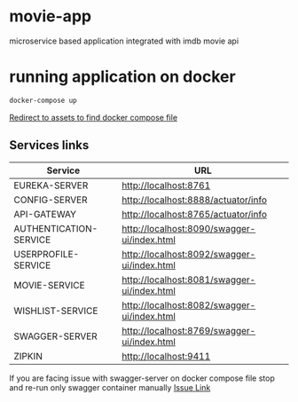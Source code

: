 # movie-app

microservice based application integrated with imdb movie api

# running application on docker

```bash
docker-compose up
```

[Redirect to assets to find docker compose file](assets/docker-compose.yml)

## Services links

| Service                | URL                                                                                        |
| ---------------------- | ------------------------------------------------------------------------------------------ |
| EUREKA-SERVER          | [http://localhost:8761](http://localhost:8761)                                             |
| CONFIG-SERVER          | [http://localhost:8888/actuator/info](http://localhost:8888/actuator/info)                 |
| API-GATEWAY            | [http://localhost:8765/actuator/info](http://localhost:8765/actuator/info)                 |
| AUTHENTICATION-SERVICE | [http://localhost:8090/swagger-ui/index.html](http://localhost:8090/swagger-ui/index.html) |
| USERPROFILE-SERVICE    | [http://localhost:8092/swagger-ui/index.html](http://localhost:8092/swagger-ui/index.html) |
| MOVIE-SERVICE          | [http://localhost:8081/swagger-ui/index.html](http://localhost:8081/swagger-ui/index.html) |
| WISHLIST-SERVICE       | [http://localhost:8082/swagger-ui/index.html](http://localhost:8082/swagger-ui/index.html) |
| SWAGGER-SERVER         | [http://localhost:8769/swagger-ui/index.html](http://localhost:8769/swagger-ui/index.html) |
| ZIPKIN                 | [http://localhost:9411](http://localhost:9411)                                             |

If you are facing issue with swagger-server on docker compose file stop and re-run only swagger container manually [Issue Link](https://github.com/tejajagadeep/movie-app/issues/1)
